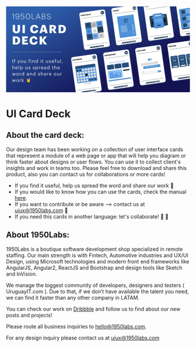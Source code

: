 ![portada](./portada.jpg)

# UI Card Deck
## About the card deck:
Our design team has been working on a collection of user interface cards that represent a module of a web page or app that will help you diagram or think faster about designs or user flows. You can use it to collect client's insights and work in teams too. Please feel free to download and share this product, also you can contact us for collaborations or more cards!

- If you find it useful, help us spread the word and share our work 🤘
- If you would like to know how you can use the cards, check the manual [here](https://github.com/1950Labs/UI-card-deck-1950/blob/main/Co%CC%81mo%20usar%20:%20How%20to%20use/1950CARDS-EN.pdf).
- If you want to contribute or be aware --> contact us at  uiux@1950labs.com 🙌
- If you need this cards in another language: let's collaborate! 🤜 🤛


## About 1950Labs:
1950Labs is a boutique software development shop specialized in remote staffing. Our main strength is with Fintech, Automotive industries and UX/UI Design, using Microsoft technologies and modern front end frameworks like AngularJS, Angular2, ReactJS and Bootstrap and design tools like Sketch and InVision.

We manage the biggest community of developers, designers and testers ( UruguayIT.com ). Due to that, if we don’t have available the talent you need, we can find it faster than any other company in LATAM.

You can check our work on [Dribbble](https://dribbble.com/1950labs) and follow us to find about our new posts and projects!

Please route all business inquiries to hello@1950labs.com.

For any design inquiry please contact us at uiux@1950labs.com
